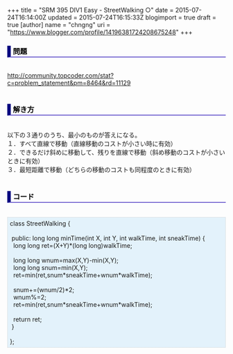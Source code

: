 +++
title = "SRM 395 DIV1 Easy - StreetWalking ○"
date = 2015-07-24T16:14:00Z
updated = 2015-07-24T16:15:33Z
blogimport = true
draft = true
[author]
	name = "chngng"
	uri = "https://www.blogger.com/profile/14196381724208675248"
+++

<div dir="ltr" style="text-align: left;" trbidi="on"><h3 style="border-bottom: 2px solid slateblue; border-left: 8px solid navy; color: black; padding: 0px 0px 1px 5px;">問題 <br /></h3><br /><a href="http://community.topcoder.com/stat?c=problem_statement&amp;pm=8464&amp;rd=11129" target="_blank">http://community.topcoder.com/stat?c=problem_statement&amp;pm=8464&amp;rd=11129</a><br /><br /><h3 style="border-bottom: 2px solid slateblue; border-left: 8px solid navy; color: black; padding: 0px 0px 1px 5px;">解き方 </h3><br />以下の３通りのうち、最小のものが答えになる。<br />１．すべて直線で移動（直線移動のコストが小さい時に有効）<br />２．できるだけ斜めに移動して、残りを直線で移動（斜め移動のコストが小さいときに有効）<br />３．最短距離で移動（どちらの移動のコストも同程度のときに有効）<br /><br /><h3 style="border-bottom: 2px solid slateblue; border-left: 8px solid navy; color: black; padding: 0px 0px 1px 5px;">コード </h3><br /><div style="background-color: #e3f2fb; border: 1px dotted #CCCCCC; padding: 5px;">class StreetWalking {<br /><br /><span class="Apple-tab-span" style="white-space: pre;"> </span>public: long long minTime(int X, int Y, int walkTime, int sneakTime) {<br /><span class="Apple-tab-span" style="white-space: pre;">  </span>long long ret=(X+Y)*(long long)walkTime;<br /><br /><span class="Apple-tab-span" style="white-space: pre;">  </span>long long wnum=max(X,Y)-min(X,Y);<br /><span class="Apple-tab-span" style="white-space: pre;">  </span>long long snum=min(X,Y);<br /><span class="Apple-tab-span" style="white-space: pre;">  </span>ret=min(ret,snum*sneakTime+wnum*walkTime);<br /><br /><span class="Apple-tab-span" style="white-space: pre;">  </span>snum+=(wnum/2)*2;<br /><span class="Apple-tab-span" style="white-space: pre;">  </span>wnum%=2;<br /><span class="Apple-tab-span" style="white-space: pre;">  </span>ret=min(ret,snum*sneakTime+wnum*walkTime);<br /><br /><span class="Apple-tab-span" style="white-space: pre;">  </span>return ret;<br /><span class="Apple-tab-span" style="white-space: pre;"> </span>}<br /><br />};</div></div>
